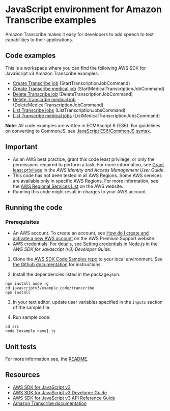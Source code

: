 # JavaScript environment for Amazon Transcribe examples

Amazon Transcribe makes it easy for developers to add speech to text capabilities to their applications.

## Code examples

This is a workspace where you can find the following AWS SDK for JavaScript v3 Amazon Transcribe examples:

-   [Create Transcribe job](src/transcribe_create_job.js) (StartTranscriptionJobCommand)
-   [Create Transcribe medical job](src/transcribe_create_medical_job.js) (StartMedicalTranscriptionJobCommand)
-   [Delete Transcribe job](src/transcribe_delete_job.js) (DeleteTranscriptionJobCommand)
-   [Delete Transcribe medical job](src/transcribe_delete_medical_job.js) (DeleteMedicalTranscriptionJobCommand)
-   [List Transcribe jobs](src/transcribe_list_jobs.js) (ListTranscriptionJobsCommand)
-   [List Transcribe medical jobs](src/transcribe_list_medical_jobs.js) (ListMedicalTranscriptionJobsCommand)

**Note**: All code examples are written in ECMAscript 6 (ES6). For guidelines on converting to CommonJS, see
[JavaScript ES6/CommonJS syntax](https://docs.aws.amazon.com/sdk-for-javascript/v3/developer-guide/sdk-examples-javascript-syntax.html).

## Important

-   As an AWS best practice, grant this code least privilege, or only the
    permissions required to perform a task. For more information, see
    [Grant least privilege](https://docs.aws.amazon.com/IAM/latest/UserGuide/best-practices.html#grant-least-privilege)
    in the _AWS Identity and Access Management User Guide_.
-   This code has not been tested in all AWS Regions. Some AWS services are
    available only in specific AWS Regions. For more information, see the
    [AWS Regional Services List](https://aws.amazon.com/about-aws/global-infrastructure/regional-product-services/)
    on the AWS website.
-   Running this code might result in charges to your AWS account.

## Running the code

### Prerequisites

-   An AWS account. To create an account, see [How do I create and activate a new AWS account](https://aws.amazon.com/premiumsupport/knowledge-center/create-and-activate-aws-account/) on the AWS Premium Support website.
-   AWS credentials. For details, see [Setting credentials in Node.js](https://docs.aws.amazon.com/sdk-for-javascript/v3/developer-guide/setting-credentials-node.html) in the
    _AWS SDK for Javascript (v3) Developer Guide_.

1. Clone the [AWS SDK Code Samples repo](https://github.com/picante-io/aws-doc-sdk-examples) to your local environment. See [the Github documentation](https://docs.github.com/en/github/creating-cloning-and-archiving-repositories/cloning-a-repository) for instructions.

2. Install the dependencies listed in the package.json.

```
npm install node -g
cd javascriptv3/example_code/transcribe
npm install
```

3. In your text editor, update user variables specified in the `Inputs` section of the sample file.

4. Run sample code:

```
cd src
node [example name].js
```

## Unit tests

For more information see, the [README](../README.rst).

## Resources

-   [AWS SDK for JavaScript v3](https://github.com/aws/aws-sdk-js-v3)
-   [AWS SDK for JavaScript v3 Developer Guide](https://docs.aws.amazon.com/sdk-for-javascript/v3/developer-guide/sqs-examples.html)
-   [AWS SDK for JavaScript v3 API Reference Guide](https://docs.aws.amazon.com/AWSJavaScriptSDK/v3/latest/clients/client-transcribe/index.html)
-   [Amazon Transcribe documentation](https://docs.aws.amazon.com/transcribe/)
